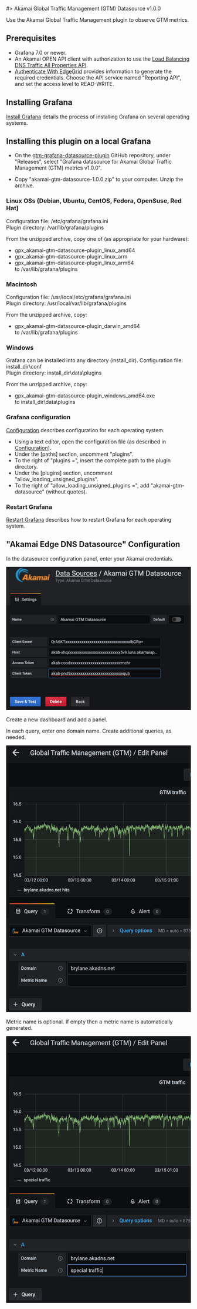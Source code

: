 #> Akamai Global Traffic Management (GTM) Datasource
v1.0.0

Use the Akamai Global Traffic Management plugin to observe GTM  metrics.

## Prerequisites

* Grafana 7.0 or newer.
* An Akamai OPEN API client with authorization to use the [Load Balancing DNS Traffic All Properties API](https://developer.akamai.com/api/core_features/reporting/load-balancing-dns-traffic-all-properties.html). 
* [Authenticate With EdgeGrid](https://developer.akamai.com/getting-started/edgegrid) provides information to generate the required credentials. Choose the API service named "Reporting API", and set the access level to READ-WRITE.

## Installing Grafana

[Install Grafana](https://grafana.com/docs/grafana/latest/installation/) details the process of installing Grafana on several operating systems.

## Installing this plugin on a local Grafana

* On the [gtm-grafana-datasource-plugin](https://github.com/akamai/gtm-grafana-datasource-plugin) GitHub repository, 
under "Releases", select "Grafana datasource for Akamai Global Traffic Management (GTM)  metrics v1.0.0".

* Copy "akamai-gtm-datasource-1.0.0.zip" to your computer.  Unzip the archive.

### Linux OSs (Debian, Ubuntu, CentOS, Fedora, OpenSuse, Red Hat)

Configuration file: /etc/grafana/grafana.ini  
Plugin directory: /var/lib/grafana/plugins

From the unzipped archive, copy one of (as appropriate for your hardware):
* gpx_akamai-gtm-datasource-plugin_linux_amd64
* gpx_akamai-gtm-datasource-plugin_linux_arm
* gpx_akamai-gtm-datasource-plugin_linux_arm64  
to /var/lib/grafana/plugins

### Macintosh

Configuration file: /usr/local/etc/grafana/grafana.ini  
Plugin directory: /usr/local/var/lib/grafana/plugins

From the unzipped archive, copy:
* gpx_akamai-gtm-datasource-plugin_darwin_amd64  
to /var/lib/grafana/plugins

### Windows

Grafana can be installed into any directory (install_dir).
Configuration file: install_dir\conf  
Plugin directory: install_dir\data\plugins

From the unzipped archive, copy:
* gpx_akamai-gtm-datasource-plugin_windows_amd64.exe  
to install_dir\data\plugins

### Grafana configuration

[Configuration](https://grafana.com/docs/grafana/latest/administration/configuration/) describes configuration for each operating system.

* Using a text editor, open the configuration file (as described in [Configuration](https://grafana.com/docs/grafana/latest/administration/configuration/)).
* Under the [paths] section, uncomment "plugins".
* To the right of "plugins =", insert the complete path to the plugin directory.
* Under the [plugins] section, uncomment "allow_loading_unsigned_plugins".
* To the right of "allow_loading_unsigned_plugins =", add "akamai-gtm-datasource" (without quotes).

### Restart Grafana
[Restart Grafana](https://grafana.com/docs/grafana/latest/installation/restart-grafana/)
describes how to restart Grafana for each operating system.

## "Akamai Edge DNS Datasource" Configuration

In the datasource configuration panel, enter your Akamai credentials.

![Data Source](https://github.com/akamai/gtm-grafana-datasource-plugin/blob/develop/static/data-source-config.png)

Create a new dashboard and add a panel.

In each query, enter one domain name. Create additional queries, as needed.

![Domain](https://github.com/akamai/gtm-grafana-datasource-plugin/blob/develop/static/domains-config.png)

Metric name is optional. If empty then a metric name is automatically generated.

![Metric Name](https://github.com/akamai/gtm-grafana-datasource-plugin/blob/develop/static/metric-name-config.png)

